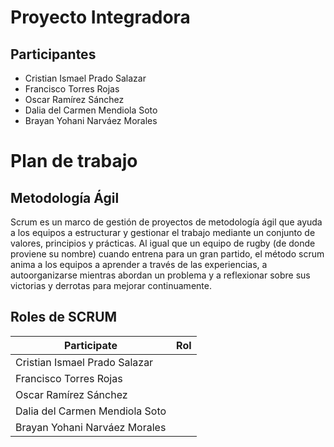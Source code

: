 # Proyecto Integradora

## Participantes
- Cristian Ismael Prado Salazar
- Francisco Torres Rojas
- Oscar Ramírez Sánchez
- Dalia del Carmen Mendiola Soto
- Brayan Yohani Narváez Morales

# Plan de trabajo
## Metodología Ágil
Scrum es un marco de gestión de proyectos de metodología ágil que ayuda a los equipos a estructurar y gestionar el trabajo mediante un conjunto de valores, principios y prácticas. Al igual que un equipo de rugby (de donde proviene su nombre) cuando entrena para un gran partido, el método scrum anima a los equipos a aprender a través de las experiencias, a autoorganizarse mientras abordan un problema y a reflexionar sobre sus victorias y derrotas para mejorar continuamente.

## Roles de SCRUM
| Participate | Rol |
|-------------|-----|
| Cristian Ismael Prado Salazar | |
| Francisco Torres Rojas |  |
| Oscar Ramírez Sánchez |  |
| Dalia del Carmen Mendiola Soto |  |
| Brayan Yohani Narváez Morales |  |





